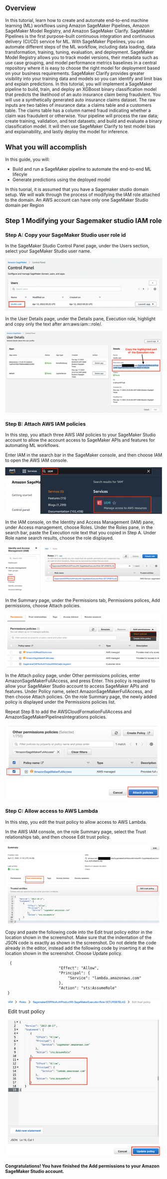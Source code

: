 <h2>Overview</h2>

In this tutorial, learn how to create and automate end-to-end machine learning (ML) workflows using Amazon SageMaker Pipelines, Amazon SageMaker Model Registry, and Amazon SageMaker Clarify.
SageMaker Pipelines is the first purpose-built continuous integration and continuous delivery (CI/CD) service for ML. With SageMaker Pipelines, you can automate different steps of the ML workflow, including data loading, data transformation, training, tuning, evaluation, and deployment. SageMaker Model Registry allows you to track model versions, their metadata such as use case grouping, and model performance metrics baselines in a central repository where it is easy to choose the right model for deployment based on your business requirements. SageMaker Clarify provides greater visibility into your training data and models so you can identify and limit bias and explain predictions.
In this tutorial, you will implement a SageMaker pipeline to build, train, and deploy an XGBoost binary classification model that predicts the likelihood of an auto insurance claim being fraudulent. You will use a synthetically generated auto insurance claims dataset. The raw inputs are two tables of insurance data: a claims table and a customers table. The claims table has a column named fraud indicating whether a claim was fraudulent or otherwise. Your pipeline will process the raw data; create training, validation, and test datasets; and build and evaluate a binary classification model. It will then use SageMaker Clarify to test model bias and explainability, and lastly deploy the model for inference.


<h2>What you will accomplish</h2>

In this guide, you will:

<ul>
  <li>Build and run a SageMaker pipeline to automate the end-to-end ML lifecyle</li>
  <li>Generate predictions using the deployed model</li>
</ul>

In this tuorial, it is assumed that you have a Sagemaker studio domain setup. We will walk through the process of modifying the IAM role attached to the domain. 
An AWS account can have only one SageMaker Studio domain per Region

<h2>Step 1 Modifying your Sagemaker studio IAM role</h2>

<h3>Step A: Copy your SageMaker Studio user role id</h3>

In the SageMaker Studio Control Panel page, under the Users section, select your SageMaker Studio user name.

![My Image](images/image50.png)

In the User Details page, under the Details pane, Execution role, highlight and copy only the text after arn:aws:iam::<your-account-id>:role/.

![My Image](images/image51.png)
  
<h3>Step B: Attach AWS IAM policies</h3>
  
In this step, you attach three AWS IAM policies to your SageMaker Studio account to allow the account access to SageMaker APIs and features for automating ML workflows.
  
Enter IAM in the search bar in the SageMaker console, and then choose IAM to open the AWS IAM console.
 
![My Image](images/image52.png)
  
In the IAM console, on the Identity and Access Management (IAM) pane, under Access management, choose Roles. Under the Roles pane, in the search bar, paste the Execution role text that you copied in Step A. Under Role name search results, choose the role displayed. 
  
![My Image](images/image53.png)
  
In the Summary page, under the Permissions tab, Permissions polices, Add permissions, choose Attach policies.
  
![My Image](images/image54.png)
  
In the Attach policy page, under Other permissions policies, enter AmazonSageMakerFullAccess, and press Enter. This policy is required to allow your SageMaker Studio account to access SageMaker APIs and features. Under Policy name, select AmazonSageMakerFullAccess, and then choose Attach policies. On the role Summary page, the newly added policy is displayed under the Permissions policies list.
  
Repeat Step B to add the AWSCloudFormationFullAccess and AmazonSageMakerPipelinesIntegrations policies.
  
![My Image](images/image55.png)
  
<h3>Step C: Allow access to AWS Lambda</h3>
  
In this step, you edit the trust policy to allow access to AWS Lambda.
  
In the AWS IAM console, on the role Summary page, select the Trust relationships tab, and then choose Edit trust policy.
  
![My Image](images/image56.png)
  
Copy and paste the following code into the Edit trust policy editor in the location shown in the screenshot. Make sure that the indentation of the JSON code is exactly as shown in the screenshot. Do not delete the code already in the editor, instead add the following code by inserting it at the location shown in the screenshot. Choose Update policy.
  
```
  {
                        "Effect": "Allow",
                        "Principal": {
                            "Service": "lambda.amazonaws.com"
                        },
                        "Action": "sts:AssumeRole"
 }
```
  
![My Image](images/image57.png)
  
  
<h4>Congratulations! You have finished the Add permissions to your Amazon SageMaker Studio account.</h4>
  
  
